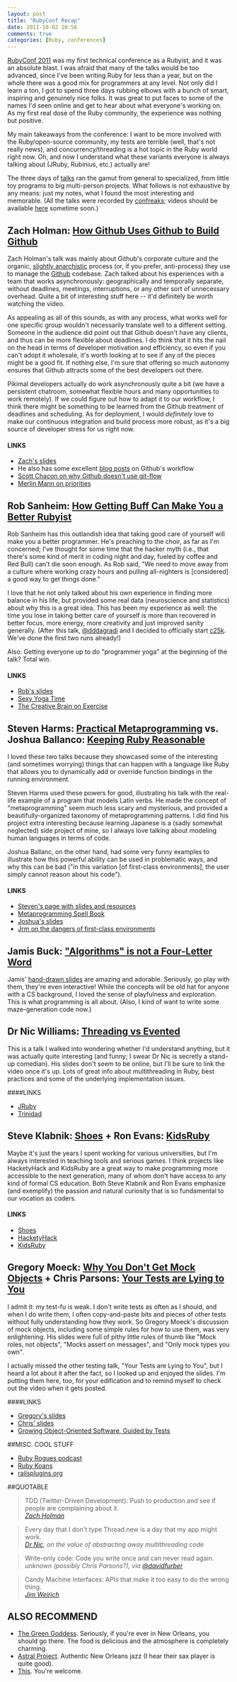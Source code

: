 ```yaml
---
layout: post
title: "RubyConf Recap"
date: 2011-10-02 10:58
comments: true
categories: [Ruby, conferences]
---
```


[RubyConf 2011](http://rubyconf.org/) was my first technical conference 
as a Rubyist, and it was an absolute blast.  I was afraid that many of 
the talks would be too advanced, since I've been writing Ruby for less 
than a year, but on the whole there was a good mix for programmers at 
any level.  Not only did I learn a ton, I got to spend three days 
rubbing elbows with a bunch of smart, inspiring and genuinely nice 
folks. It was great to put faces to some of the names I'd seen online 
and get to hear about what everyone's working on.  As my first real dose 
of the Ruby community, the experience was nothing but positive.

My main takeaways from the conference: I want to be more involved with
the Ruby/open-source community, my tests are terrible (well, that's not really news),
and concurrency/threading is a hot topic in the Ruby world right now.  Oh,
and now I understand what these variants everyone is always talking about (JRuby,
Rubinius, etc.) actually are!

The three days of [talks](http://rubyconf.org/schedule) ran the gamut 
from general to specialized, from little toy programs to big 
multi-person projects. What follows is not exhaustive by any means: just 
my notes, what I found the most interesting and memorable.  (All the 
talks were recorded by [confreaks](http://confreaks.net/); videos should 
be available [here](http://confreaks.net/events/rubyconf2011) sometime 
soon.)

## Zach Holman: [How Github Uses Github to Build Github](http://rubyconf.org/presentations/62)

Zach Holman's talk was mainly about Github's corporate culture and the 
organic, [slightly anarchistic](http://blog.steveklabnik.com/2011/10/01/github-is-anarchy-for-programmers.html) 
process (or, if you prefer, anti-process) they use to manage the 
[Github](http://github.com/) codebase.
Zach talked about 
his experiences with a team that works asynchronously: geographically 
and temporally separate, without deadlines, meetings, interruptions, or 
any other sort of unnecessary overhead.
Quite a bit of interesting stuff 
here -- it'd definitely be worth watching the video.

As appealing as all of this sounds, as with any process, what works well 
for one specific group wouldn't necessarily translate well to a 
different setting.  Someone in the audience did point out that Github 
doesn't have any clients, and thus can be more flexible about deadlines. 
I do think that it hits the nail on the head in terms of developer 
motivation and efficiency, so even if you can't adopt it wholesale, it's 
worth looking at to see if any of the pieces might be a good fit.  If 
nothing else, I'm sure that offering so much autonomy ensures that 
Github attracts some of the best developers out there.

Pikimal developers actually do work asynchronously quite a bit (we have 
a persistent chatroom, somewhat flexible hours and many opportunities to 
work remotely).  If we could figure out how to adapt it to our workflow, 
I think there might be something to be learned from the Github 
treatment of deadlines and scheduling.  As for deployment, I would *definitely* love to make 
our continuous integration and build process more robust, as it's a big
source of developer stress for us right now.

#### LINKS

* [Zach's slides](http://zachholman.com/talk/how-github-uses-github-to-build-github)
* He also has some excellent [blog posts](http://zachholman.com/posts/how-github-works/) on Github's workflow
* [Scott Chacon on why Github doesn't use git-flow](http://scottchacon.com/2011/08/31/github-flow.html)
* [Merlin Mann on priorities](http://www.43folders.com/2009/04/28/priorities)


## Rob Sanheim: [How Getting Buff Can Make You a Better Rubyist](http://rubyconf.org/presentations/49)

Rob Sanheim has this outlandish idea that taking good care of 
yourself will make you a better programmer.  He's preaching to the 
choir, as far as I'm concerned; I've thought for some time that the 
hacker myth (i.e., that there's some kind of merit in coding night and day, 
fueled by coffee and Red Bull) can't die soon enough.  As Rob said, 
"We need to move away from a culture where working crazy hours and 
pulling all-nighters is [considered] a good way to get things done."

I love that he not only talked about his own experience in finding more
balance in his life, but provided some real data (neuroscience and
statistics) about why this is a great idea.
This has been my experience as well: the time you lose in taking better
care of yourself is more than recovered in better focus, more energy,
more creativity and just improved sanity generally.  (After this talk, [@dddagradi](http://twitter.com/#!/dddagradi) and I decided to officially start [c25k](http://www.c25k.com/).  We've done the first two runs already!)

Also: Getting everyone up to do "programmer yoga" at the beginning of the talk?  Total win.

#### LINKS
* [Rob's slides](http://dl.dropbox.com/u/7316160/rubyconf-2011-how-getting-buff-making-you-better-rubyist.pdf)
* [Sexy Yoga Time](https://gist.github.com/1251491)
* [The Creative Brain on Exercise](http://www.fastcompany.com/1783263/the-creative-brain-on-exercise)

## Steven Harms: [Practical Metaprogramming](http://rubyconf.org/presentations/56) vs. Joshua Ballanco: [Keeping Ruby Reasonable](http://rubyconf.org/presentations/30)

I loved these two talks because they showcased some of the interesting (and sometimes worrying) things
that can happen with a language like Ruby that allows you to dynamically
add or override function bindings in the running environment.

Steven Harms used these powers for good, illustrating his talk with the real-life
example of a program that models Latin verbs.  He made the concept of "metaprogramming"
seem much less scary and mysterious, and provided a beautifully-organized taxonomy of
metaprogramming patterns.  I did find his project extra interesting because learning Japanese is
a (sadly somewhat neglected) side project of mine, so I always love talking about
modeling human languages in terms of code.

Joshua Ballanc, on the other hand, had some very funny examples to illustrate how this powerful ability
can be used in problematic ways, and why this can be bad ("in this variation [of first-class environments],
the user simply cannot reason about his code").

#### LINKS

* [Steven's page with slides and resources](http://stevengharms.com/?p=2335)
* [Metaprogramming Spell Book](http://ducktypo.blogspot.com/2010/08/metaprogramming-spell-book.html)
* [Joshua's slides](http://slidesha.re/oYtC45)
* [Jrm on the dangers of first-class environments](http://funcall.blogspot.com/2009/09/first-class-environments.html)

## Jamis Buck: ["Algorithms" is not a Four-Letter Word](http://rubyconf.org/presentations/24)

Jamis' [hand-drawn slides](http://bit.ly/pghOIG) are amazing and 
adorable.  Seriously, go play with them, they're even interactive!  While
the concepts will be old hat for anyone with a CS background,
I loved the sense of playfulness and exploration.  This is what programming 
is all about.  (Also, I kind of want to write some maze-generation code 
now.)


## Dr Nic Williams: [Threading vs Evented](http://rubyconf.org/presentations/18)

This is a talk I walked into wondering whether I'd understand anything, 
but it was actually quite interesting (and funny; I swear Dr Nic is secretly
a stand-up comedian).  His slides don't seem to be online, but I'll be sure
to link the video once it's up.  Lots of great info about multithreading in Ruby, best practices and some of the underlying implementation issues.

####LINKS
* [JRuby](http://jruby.org/)
* [Trinidad](http://rubygems.org/gems/trinidad)

## Steve Klabnik: [Shoes](http://rubyconf.org/presentations/55) + Ron Evans: [KidsRuby](http://rubyconf.org/presentations/51)

Maybe it's just the years I spent working for various universities, but 
I'm always interested in teaching tools and serious games. I think 
projects like HacketyHack and KidsRuby are a great way to make 
programming more accessible to the next generation, many of whom don't have
access to any kind of formal CS education.
Both Steve Klabnik and Ron Evans emphasize (and exemplify) the passion and 
natural curiosity that is so fundamental to our vocation as coders.

#### LINKS
* [Shoes](http://shoesrb.com/)
* [HacketyHack](http://hackety-hack.com/)
* [KidsRuby](http://kidsruby.com/)

## Gregory Moeck: [Why You Don't Get Mock Objects](http://rubyconf.org/presentations/21) + Chris Parsons: [Your Tests are Lying to You](http://rubyconf.org/presentations/12)

I admit it: my test-fu is weak.  I don't write tests as often as I 
should, and when I do write them, I often copy-and-paste bits and pieces 
of other tests without fully understanding how they work.  So Gregory 
Moeck's discussion of mock objects, including some simple rules for how 
to use them, was very enlightening.  His slides were full of pithy 
little rules of thumb like "Mock roles, not objects", "Mocks assert on 
messages", and "Only mock types you own".

I actually missed the other testing talk, "Your Tests are Lying to You", 
but I heard a lot about it after the fact, so I looked up and enjoyed 
the slides. I'm putting them here, too, for your edification and to 
remind myself to check out the video when it gets posted.

####LINKS
* [Gregory's slides](http://speakerdeck.com/u/gmoeck/p/why-you-dont-get-mock-objects)
* [Chris' slides](http://speakerdeck.com/u/chrismdp/p/your-tests-are-lying-to-you)
* [Growing Object-Oriented Software, Guided by Tests](http://www.amazon.com/Growing-Object-Oriented-Software-Guided-Tests/dp/0321503627/ref=sr_1_1?s=books&ie=UTF8&qid=1317313536&sr=1-1)


##MISC. COOL STUFF
* [Ruby Rogues podcast](http://rubyrogues.com/)
* [Ruby Koans](http://rubykoans.com/)
* [railsplugins.org](http://railsplugins.org)

##QUOTABLE
<blockquote>
TDD (Twitter-Driven Development): Push to production and see if people are complaining about it.<br />
<cite><a href="http://twitter.com/#!/holman">Zach Holman</a></cite>
</blockquote>

<blockquote>
Every day that I don't type Thread.new is a day that my app might work.<br />
<cite><a href="http://twitter.com/#!/drnic">Dr Nic</a>, on the value of abstracting away multithreading code</cite>
</blockquote>

<blockquote>
Write-only code: Code you write once and can never read again.<br />
<cite>unknown (possibly Chris Parsons?), via <a href="http://twitter.com/#!/davidfurber/status/119899372325572608">@davidfurber</a></cite>
</blockquote>

<blockquote>
Candy Machine Interfaces: APIs that make it too easy to do the wrong thing.<br />
<cite><a href="http://twitter.com/#!/jimweirich">Jim Weirich</a></cite>
</blockquote>

## ALSO RECOMMEND
* [The Green Goddess](http://greengoddessnola.com).  Seriously, if you're ever in New Orleans, you should go there.  The food is delicious and the atmosphere is completely charming.
* [Astral Project](http://www.astralproject.com/).  Authentic New Orleans jazz (I hear their sax player is quite good).
* [This](http://www.youtube.com/watch?v=IfeyUGZt8nk).  You're welcome.

